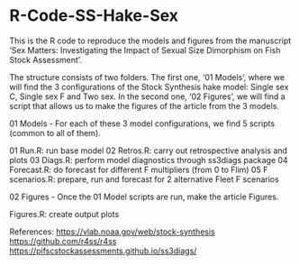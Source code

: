 # R-Code-SS-Hake-Sex

This is the R code to reproduce the models and figures from the manuscript ‘Sex Matters: Investigating the Impact of Sexual Size Dimorphism on Fish Stock Assessment’.

The structure consists of two folders. The first one, ‘01 Models’, where we will find the 3 configurations of the Stock Synthesis hake model: Single sex C, Single sex F and Two sex. In the second one, ‘02 Figures’, we will find a script that allows us to make the figures of the article from the 3 models.

01 Models - For each of these 3 model configurations, we find 5 scripts (common to all of them). 

01 Run.R: run base model
02 Retros.R: carry out retrospective analysis and plots
03 Diags.R: perform model diagnostics through ss3diags package
04 Forecast.R: do forecast for different F multipliers (from 0 to Flim)
05 F scenarios.R: prepare, run and forecast for 2 alternative Fleet F scenarios

02 Figures - Once the 01 Model scripts are run, make the article Figures.

Figures.R: create output plots

References:
https://vlab.noaa.gov/web/stock-synthesis
https://github.com/r4ss/r4ss
https://pifscstockassessments.github.io/ss3diags/
